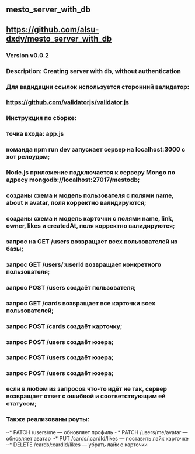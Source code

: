 ## mesto_server_with_db
## https://github.com/alsu-dxdy/mesto_server_with_db
### Version v0.0.2
### Description: Creating server with db, without authentication
### Для вадидации ссылок используется сторонний валидатор:
### https://github.com/validatorjs/validator.js
### **Инструкция по сборке:**
### точка входа: app.js
### команда npm run dev запускает сервер на localhost:3000 с хот релоудом;
### Node.js приложение подключается к серверу Mongo по адресу mongodb://localhost:27017/mestodb;
### созданы схема и модель пользователя с полями name, about и avatar, поля корректно валидируются;
### созданы схема и модель карточки с полями name, link, owner, likes и createdAt, поля корректно валидируются;
### запрос на GET /users возвращает всех пользователей из базы;
### запрос GET /users/:userId возвращает конкретного пользователя;
### запрос POST /users создаёт пользователя;
### запрос GET /cards возвращает все карточки всех пользователей;
### запрос POST /cards создаёт карточку;
### запрос POST /users создаёт юзера;
### запрос POST /users создаёт юзера;
### запрос POST /users создаёт юзера;
### если в любом из запросов что-то идёт не так, сервер возвращает ответ с ошибкой и соответствующим ей статусом;
### Также реализованы роуты:
⋅⋅* PATCH /users/me — обновляет профиль
⋅⋅* PATCH /users/me/avatar — обновляет аватар
⋅⋅* PUT /cards/:cardId/likes — поставить лайк карточке
⋅⋅* DELETE /cards/:cardId/likes — убрать лайк с карточки


 